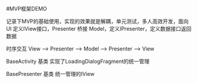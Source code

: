 #MVP框架DEMO

记录下MVP的基础使用，实现的效果就是解耦，单元测试，多人高效开发，面向UI 定义IView接口，Presenter 桥接 Model，定义IPresenter，定义数据接口返回数据


时序交互
View --> Presenter --> Model --> Presenter --> View

BaseActivity 基类 实现了LoadingDialogFragment的统一管理

BasePresenter 基类 统一管理的IView 
